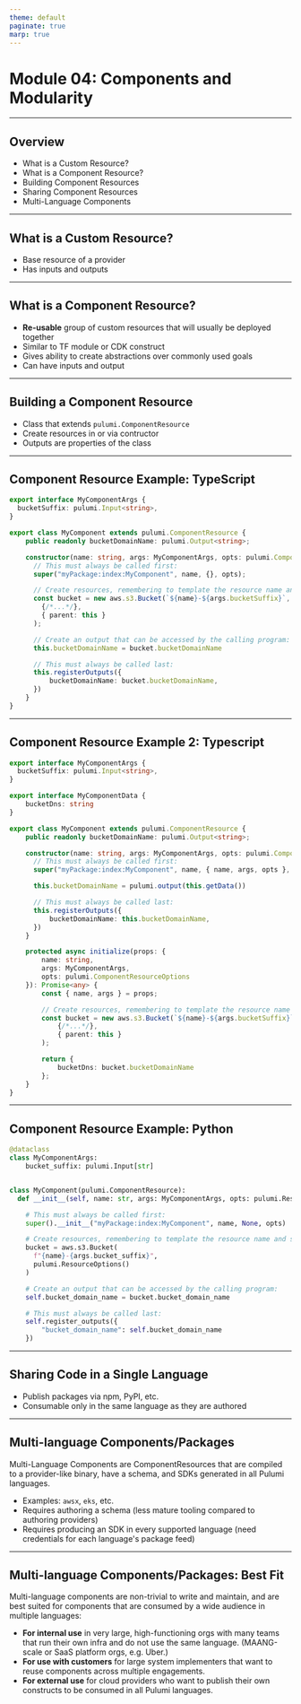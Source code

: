```yaml
---
theme: default
paginate: true
marp: true
---
```


# **Module 04: Components and Modularity**

---

## Overview

* What is a Custom Resource?
* What is a Component Resource?
* Building Component Resources
* Sharing Component Resources
* Multi-Language Components

---

## What is a Custom Resource?

* Base resource of a provider
* Has inputs and outputs

---

## What is a Component Resource?

* **Re-usable** group of custom resources that will usually be deployed together
* Similar to TF module or CDK construct
* Gives ability to create abstractions over commonly used goals
* Can have inputs and output

<!-- Re-usable emphasis -->

---

## Building a Component Resource

* Class that extends `pulumi.ComponentResource`
* Create resources in or via contructor
* Outputs are properties of the class

---

## Component Resource Example: TypeScript

```typescript
export interface MyComponentArgs {
  bucketSuffix: pulumi.Input<string>,
}

export class MyComponent extends pulumi.ComponentResource {
    public readonly bucketDomainName: pulumi.Output<string>;

    constructor(name: string, args: MyComponentArgs, opts: pulumi.ComponentResourceOptions = {}) {
      // This must always be called first:
      super("myPackage:index:MyComponent", name, {}, opts);

      // Create resources, remembering to template the resource name and set parent:
      const bucket = new aws.s3.Bucket(`${name}-${args.bucketSuffix}`,
        {/*...*/},
        { parent: this }
      );

      // Create an output that can be accessed by the calling program:
      this.bucketDomainName = bucket.bucketDomainName

      // This must always be called last:
      this.registerOutputs({
          bucketDomainName: bucket.bucketDomainName,
      })
    }
}
```

---

## Component Resource Example 2: Typescript

```typescript
export interface MyComponentArgs {
  bucketSuffix: pulumi.Input<string>,
}

export interface MyComponentData {
    bucketDns: string
}

export class MyComponent extends pulumi.ComponentResource {
    public readonly bucketDomainName: pulumi.Output<string>;

    constructor(name: string, args: MyComponentArgs, opts: pulumi.ComponentResourceOptions = {}) {
      // This must always be called first:
      super("myPackage:index:MyComponent", name, { name, args, opts }, opts);

      this.bucketDomainName = pulumi.output(this.getData())

      // This must always be called last:
      this.registerOutputs({
          bucketDomainName: this.bucketDomainName,
      })
    }

    protected async initialize(props: {
        name: string,
        args: MyComponentArgs,
        opts: pulumi.ComponentResourceOptions
    }): Promise<any> {
        const { name, args } = props;

        // Create resources, remembering to template the resource name and set parent:
        const bucket = new aws.s3.Bucket(`${name}-${args.bucketSuffix}`,
            {/*...*/},
            { parent: this }
        );

        return {
            bucketDns: bucket.bucketDomainName
        };
    }
}
```

---

## Component Resource Example: Python

```python
@dataclass
class MyComponentArgs:
    bucket_suffix: pulumi.Input[str]


class MyComponent(pulumi.ComponentResource):
  def __init__(self, name: str, args: MyComponentArgs, opts: pulumi.ResourceOptions = None) -> None:

    # This must always be called first:
    super().__init__("myPackage:index:MyComponent", name, None, opts)

    # Create resources, remembering to template the resource name and set `parent`:
    bucket = aws.s3.Bucket(
      f"{name}-{args.bucket_suffix}",
      pulumi.ResourceOptions()
    )

    # Create an output that can be accessed by the calling program:
    self.bucket_domain_name = bucket.bucket_domain_name

    # This must always be called last:
    self.register_outputs({
        "bucket_domain_name": self.bucket_domain_name
    })
```

---

## Sharing Code in a Single Language

* Publish packages via npm, PyPI, etc.
* Consumable only in the same language as they are authored

---

## Multi-language Components/Packages

Multi-Language Components are ComponentResources that are compiled to a provider-like binary, have a schema, and SDKs generated in all Pulumi languages.

* Examples: `awsx`, `eks`, etc.
* Requires authoring a schema (less mature tooling compared to authoring providers)
* Requires producing an SDK in every supported language (need credentials for each language's package feed)

---

## Multi-language Components/Packages: Best Fit

Multi-language components are non-trivial to write and maintain, and are best suited for components that are consumed by a wide audience in multiple languages:

* **For internal use** in very large, high-functioning orgs with many teams that run their own infra and do not use the same language. (MAANG-scale or SaaS platform orgs, e.g. Uber.)
* **For use with customers** for large system implementers that want to reuse components across multiple engagements.
* **For external use** for cloud providers who want to publish their own constructs to be consumed in all Pulumi languages.
